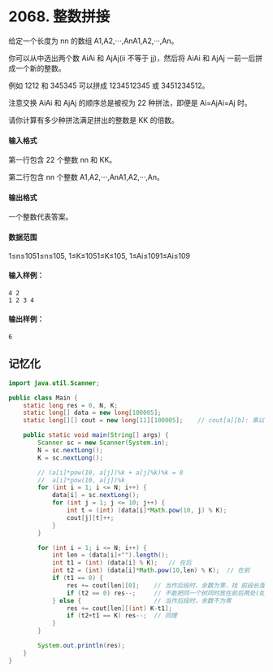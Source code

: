 # 2068. 整数拼接

给定一个长度为 nn 的数组 A1,A2,⋅⋅⋅,AnA1,A2,···,An。

你可以从中选出两个数 AiAi 和 AjAj(ii 不等于 jj)，然后将 AiAi 和 AjAj 一前一后拼成一个新的整数。

例如 1212 和 345345 可以拼成 1234512345 或 3451234512。

注意交换 AiAi 和 AjAj 的顺序总是被视为 22 种拼法，即便是 Ai=AjAi=Aj 时。

请你计算有多少种拼法满足拼出的整数是 KK 的倍数。

#### 输入格式

第一行包含 22 个整数 nn 和 KK。

第二行包含 nn 个整数 A1,A2,⋅⋅⋅,AnA1,A2,···,An。

#### 输出格式

一个整数代表答案。

#### 数据范围

1≤n≤1051≤n≤105,
1≤K≤1051≤K≤105,
1≤Ai≤1091≤Ai≤109

#### 输入样例：

```
4 2
1 2 3 4
```

#### 输出样例：

```
6
```



## 记忆化

```java
import java.util.Scanner;

public class Main {
    static long res = 0, N, K;
    static long[] data = new long[100005];
    static long[][] cout = new long[11][100005];    // cout[a][b]: 乘以(a*10)时，余数为b的 个数

    public static void main(String[] args) {
        Scanner sc = new Scanner(System.in);
        N = sc.nextLong();
        K = sc.nextLong();

        // (a[i]*pow(10, a[j])%k + a[j]%k)%k = 0
        //  a[i]*pow(10, a[j])%k
        for (int i = 1; i <= N; i++) {
            data[i] = sc.nextLong();
            for (int j = 1; j <= 10; j++) {
                int t = (int) (data[i]*Math.pow(10, j) % K);
                cout[j][t]++;
            }
        }

        for (int i = 1; i <= N; i++) {
            int len = (data[i]+"").length();
            int t1 = (int) (data[i] % K);   // 在后
            int t2 = (int) (data[i]*Math.pow(10,len) % K);  // 在前
            if (t1 == 0) {
                res += cout[len][0];    // 当作后段时，余数为零，找 前段长度len 且余数为零的数量
                if (t2 == 0) res--;     // 不能把同一个树同时放在前后两处(如果t2==0, 上句会把当前数多算一次)
            } else {                    // 当作后段时，余数不为零
                res += cout[len][(int) K-t1];
                if (t2+t1 == K) res--;  // 同理
            }
        }

        System.out.println(res);
    }
}
```

